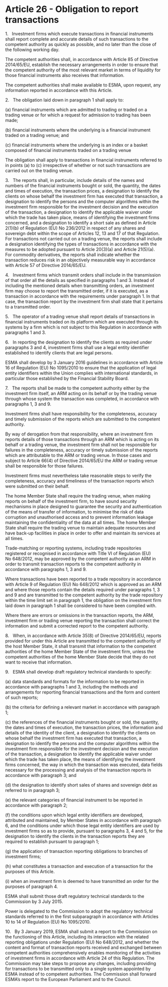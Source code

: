 # Article 26 - Obligation to report transactions


1.   Investment firms which execute transactions in financial instruments shall report complete and accurate details of such transactions to the competent authority as quickly as possible, and no later than the close of the following working day.

The competent authorities shall, in accordance with Article 85 of Directive 2014/65/EU, establish the necessary arrangements in order to ensure that the competent authority of the most relevant market in terms of liquidity for those financial instruments also receives that information.

The competent authorities shall make available to ESMA, upon request, any information reported in accordance with this Article.

2.   The obligation laid down in paragraph 1 shall apply to:

(a) financial instruments which are admitted to trading or traded on a trading venue or for which a request for admission to trading has been made;

(b) financial instruments where the underlying is a financial instrument traded on a trading venue; and

(c) financial instruments where the underlying is an index or a basket composed of financial instruments traded on a trading venue

The obligation shall apply to transactions in financial instruments referred to in points (a) to (c) irrespective of whether or not such transactions are carried out on the trading venue.

3.   The reports shall, in particular, include details of the names and numbers of the financial instruments bought or sold, the quantity, the dates and times of execution, the transaction prices, a designation to identify the clients on whose behalf the investment firm has executed that transaction, a designation to identify the persons and the computer algorithms within the investment firm responsible for the investment decision and the execution of the transaction, a designation to identify the applicable waiver under which the trade has taken place, means of identifying the investment firms concerned, and a designation to identify a short sale as defined in Article 2(1)(b) of Regulation (EU) No 236/2012 in respect of any shares and sovereign debt within the scope of Articles 12, 13 and 17 of that Regulation. For transactions not carried out on a trading venue, the reports shall include a designation identifying the types of transactions in accordance with the measures to be adopted pursuant to Article 20(3)(a) and Article 21(5)(a). For commodity derivatives, the reports shall indicate whether the transaction reduces risk in an objectively measurable way in accordance with Article 57 of Directive 2014/65/EU.

4.   Investment firms which transmit orders shall include in the transmission of that order all the details as specified in paragraphs 1 and 3. Instead of including the mentioned details when transmitting orders, an investment firm may choose to report the transmitted order, if it is executed, as a transaction in accordance with the requirements under paragraph 1. In that case, the transaction report by the investment firm shall state that it pertains to a transmitted order.

5.   The operator of a trading venue shall report details of transactions in financial instruments traded on its platform which are executed through its systems by a firm which is not subject to this Regulation in accordance with paragraphs 1 and 3.

6.   In reporting the designation to identify the clients as required under paragraphs 3 and 4, investment firms shall use a legal entity identifier established to identify clients that are legal persons.

ESMA shall develop by 3 January 2016 guidelines in accordance with Article 16 of Regulation (EU) No 1095/2010 to ensure that the application of legal entity identifiers within the Union complies with international standards, in particular those established by the Financial Stability Board.

7.   The reports shall be made to the competent authority either by the investment firm itself, an ARM acting on its behalf or by the trading venue through whose system the transaction was completed, in accordance with paragraphs 1, 3 and 9.

Investment firms shall have responsibility for the completeness, accuracy and timely submission of the reports which are submitted to the competent authority.

By way of derogation from that responsibility, where an investment firm reports details of those transactions through an ARM which is acting on its behalf or a trading venue, the investment firm shall not be responsible for failures in the completeness, accuracy or timely submission of the reports which are attributable to the ARM or trading venue. In those cases and subject to Article 66(4) of Directive 2014/65/EU the ARM or trading venue shall be responsible for those failures.

Investment firms must nevertheless take reasonable steps to verify the completeness, accuracy and timeliness of the transaction reports which were submitted on their behalf.

The home Member State shall require the trading venue, when making reports on behalf of the investment firm, to have sound security mechanisms in place designed to guarantee the security and authentication of the means of transfer of information, to minimise the risk of data corruption and unauthorised access and to prevent information leakage maintaining the confidentiality of the data at all times. The home Member State shall require the trading venue to maintain adequate resources and have back-up facilities in place in order to offer and maintain its services at all times.

Trade-matching or reporting systems, including trade repositories registered or recognised in accordance with Title VI of Regulation (EU) No 648/2012, may be approved by the competent authority as an ARM in order to transmit transaction reports to the competent authority in accordance with paragraphs 1, 3 and 9.

Where transactions have been reported to a trade repository in accordance with Article 9 of Regulation (EU) No 648/2012 which is approved as an ARM and where those reports contain the details required under paragraphs 1, 3 and 9 and are transmitted to the competent authority by the trade repository within the time limit set in paragraph 1, the obligation on the investment firm laid down in paragraph 1 shall be considered to have been complied with.

Where there are errors or omissions in the transaction reports, the ARM, investment firm or trading venue reporting the transaction shall correct the information and submit a corrected report to the competent authority.

8.   When, in accordance with Article 35(8) of Directive 2014/65/EU, reports provided for under this Article are transmitted to the competent authority of the host Member State, it shall transmit that information to the competent authorities of the home Member State of the investment firm, unless the competent authorities of the home Member State decide that they do not want to receive that information.

9.   ESMA shall develop draft regulatory technical standards to specify:

(a) data standards and formats for the information to be reported in accordance with paragraphs 1 and 3, including the methods and arrangements for reporting financial transactions and the form and content of such reports;

(b) the criteria for defining a relevant market in accordance with paragraph 1;

(c) the references of the financial instruments bought or sold, the quantity, the dates and times of execution, the transaction prices, the information and details of the identity of the client, a designation to identify the clients on whose behalf the investment firm has executed that transaction, a designation to identify the persons and the computer algorithms within the investment firm responsible for the investment decision and the execution of the transaction, a designation to identify the applicable waiver under which the trade has taken place, the means of identifying the investment firms concerned, the way in which the transaction was executed, data fields necessary for the processing and analysis of the transaction reports in accordance with paragraph 3; and

(d) the designation to identify short sales of shares and sovereign debt as referred to in paragraph 3;

(e) the relevant categories of financial instrument to be reported in accordance with paragraph 2;

(f) the conditions upon which legal entity identifiers are developed, attributed and maintained, by Member States in accordance with paragraph 6, and the conditions under which those legal entity identifiers are used by investment firms so as to provide, pursuant to paragraphs 3, 4 and 5, for the designation to identify the clients in the transaction reports they are required to establish pursuant to paragraph 1;

(g) the application of transaction reporting obligations to branches of investment firms;

(h) what constitutes a transaction and execution of a transaction for the purposes of this Article.

(i) when an investment firm is deemed to have transmitted an order for the purposes of paragraph 4.

ESMA shall submit those draft regulatory technical standards to the Commission by 3 July 2015.

Power is delegated to the Commission to adopt the regulatory technical standards referred to in the first subparagraph in accordance with Articles 10 to 14 of Regulation (EU) No 1095/2010.

10.   By 3 January 2019, ESMA shall submit a report to the Commission on the functioning of this Article, including its interaction with the related reporting obligations under Regulation (EU) No 648/2012, and whether the content and format of transaction reports received and exchanged between competent authorities comprehensively enables monitoring of the activities of investment firms in accordance with Article 24 of this Regulation. The Commission may take steps to propose any changes, including providing for transactions to be transmitted only to a single system appointed by ESMA instead of to competent authorities. The Commission shall forward ESMA’s report to the European Parliament and to the Council.
